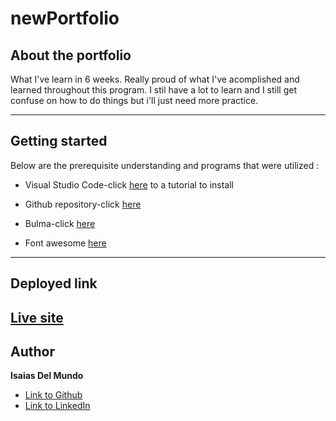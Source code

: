 # newPortfolio

## About the portfolio

What I've learn in 6 weeks. Really proud of what I've acomplished and learned throughout this program. I stil have a lot to learn and I still get confuse  on how to do things but i'll just need more practice. 

---

## Getting started
Below are the prerequisite understanding and programs that were utilized :
* Visual Studio Code-click [here](https://code.visualstudio.com/) to a tutorial to install
* Github repository-click [here](https://help.github.com/en/github/)

* Bulma-click [here](https://bulma.io/documentation/)

* Font awesome [here](https://fontawesome.com/how-to-use/on-the-web/referencing-icons/basic-use)
---




## Deployed link

[Live site](https://idelmundo.github.io/newPortfolio/)
---

## Author

**Isaias Del Mundo**
- [Link to Github](https://github.com/idelmundo)
- [Link to LinkedIn](https://www.linkedin.com/in/isaiasdelmundo/)


